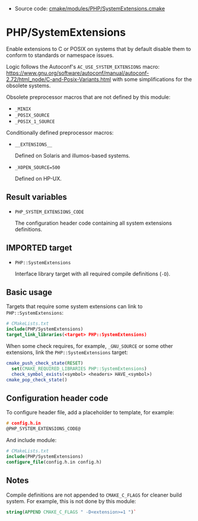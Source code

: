 <!-- This is auto-generated file. -->
* Source code: [cmake/modules/PHP/SystemExtensions.cmake](https://github.com/petk/php-build-system/blob/master/cmake/cmake/modules/PHP/SystemExtensions.cmake)

# PHP/SystemExtensions

Enable extensions to C or POSIX on systems that by default disable them to
conform to standards or namespace issues.

Logic follows the Autoconf's `AC_USE_SYSTEM_EXTENSIONS` macro:
https://www.gnu.org/software/autoconf/manual/autoconf-2.72/html_node/C-and-Posix-Variants.html
with some simplifications for the obsolete systems.

Obsolete preprocessor macros that are not defined by this module:

* `_MINIX`
* `_POSIX_SOURCE`
* `_POSIX_1_SOURCE`

Conditionally defined preprocessor macros:

* `__EXTENSIONS__`

  Defined on Solaris and illumos-based systems.

* `_XOPEN_SOURCE=500`

  Defined on HP-UX.

## Result variables

* `PHP_SYSTEM_EXTENSIONS_CODE`

  The configuration header code containing all system extensions definitions.

## IMPORTED target

* `PHP::SystemExtensions`

  Interface library target with all required compile definitions (`-D`).

## Basic usage

Targets that require some system extensions can link to `PHP::SystemExtensions`:

```cmake
# CMakeLists.txt
include(PHP/SystemExtensions)
target_link_libraries(<target> PHP::SystemExtensions)
```

When some check requires, for example, `_GNU_SOURCE` or some other extensions,
link the `PHP::SystemExtensions` target:

```cmake
cmake_push_check_state(RESET)
  set(CMAKE_REQUIRED_LIBRARIES PHP::SystemExtensions)
  check_symbol_exists(<symbol> <headers> HAVE_<symbol>)
cmake_pop_check_state()
```

## Configuration header code

To configure header file, add a placeholder to template, for example:

```c
# config.h.in
@PHP_SYSTEM_EXTENSIONS_CODE@
```

And include module:

```cmake
# CMakeLists.txt
include(PHP/SystemExtensions)
configure_file(config.h.in config.h)
```

## Notes

Compile definitions are not appended to `CMAKE_C_FLAGS` for cleaner build
system. For example, this is not done by this module:

```cmake
string(APPEND CMAKE_C_FLAGS " -D<extension>=1 ")`
```
